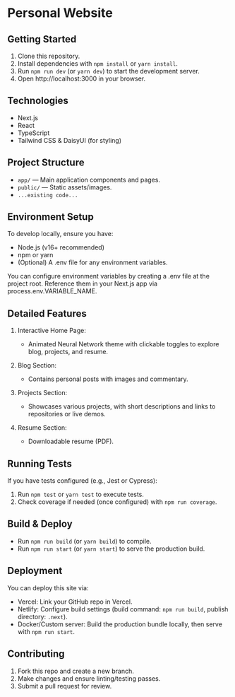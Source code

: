 # Personal Website

## Getting Started

1. Clone this repository.
2. Install dependencies with `npm install` or `yarn install`.
3. Run `npm run dev` (or `yarn dev`) to start the development server.
4. Open http://localhost:3000 in your browser.

## Technologies

- Next.js
- React
- TypeScript
- Tailwind CSS & DaisyUI (for styling)

## Project Structure

- `app/` — Main application components and pages.
- `public/` — Static assets/images.
- `...existing code...`

## Environment Setup

To develop locally, ensure you have:

- Node.js (v16+ recommended)
- npm or yarn
- (Optional) A .env file for any environment variables.

You can configure environment variables by creating a .env file at the project root. Reference them in your Next.js app via process.env.VARIABLE_NAME.

## Detailed Features

1. Interactive Home Page:

   - Animated Neural Network theme with clickable toggles to explore blog, projects, and resume.

2. Blog Section:

   - Contains personal posts with images and commentary.

3. Projects Section:

   - Showcases various projects, with short descriptions and links to repositories or live demos.

4. Resume Section:
   - Downloadable resume (PDF).

## Running Tests

If you have tests configured (e.g., Jest or Cypress):

1. Run `npm test` or `yarn test` to execute tests.
2. Check coverage if needed (once configured) with `npm run coverage`.

## Build & Deploy

- Run `npm run build` (or `yarn build`) to compile.
- Run `npm run start` (or `yarn start`) to serve the production build.

## Deployment

You can deploy this site via:

- Vercel: Link your GitHub repo in Vercel.
- Netlify: Configure build settings (build command: `npm run build`, publish directory: `.next`).
- Docker/Custom server: Build the production bundle locally, then serve with `npm run start`.

## Contributing

1. Fork this repo and create a new branch.
2. Make changes and ensure linting/testing passes.
3. Submit a pull request for review.
